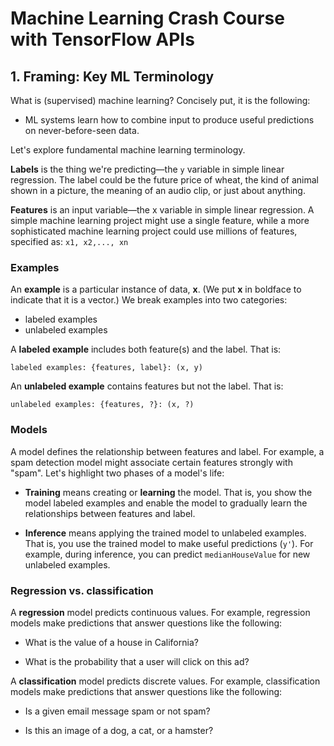 # Machine Learning Crash Course with TensorFlow APIs

## 1. Framing: Key ML Terminology

What is (supervised) machine learning? Concisely put, it is the following:

- ML systems learn how to combine input to produce useful predictions on never-before-seen data.

Let's explore fundamental machine learning terminology.

**Labels** is the thing we're predicting—the `y` variable in simple linear regression. The label could be the future price of wheat, the kind of animal shown in a picture, the meaning of an audio clip, or just about anything.

**Features** is an input variable—the x variable in simple linear regression. A simple machine learning project might use a single feature, while a more sophisticated machine learning project could use millions of features, specified as: `x1, x2,..., xn`

### Examples

An **example** is a particular instance of data, **x**. (We put **x** in boldface to indicate that it is a vector.) We break examples into two categories:

- labeled examples
- unlabeled examples

A **labeled example** includes both feature(s) and the label. That is:

`labeled examples: {features, label}: (x, y)`

An **unlabeled example** contains features but not the label. That is:

`unlabeled examples: {features, ?}: (x, ?)`

### Models

A model defines the relationship between features and label. For example, a spam detection model might associate certain features strongly with "spam". Let's highlight two phases of a model's life:

- **Training** means creating or **learning** the model. That is, you show the model labeled examples and enable the model to gradually learn the relationships between features and label.

- **Inference** means applying the trained model to unlabeled examples. That is, you use the trained model to make useful predictions (`y'`). For example, during inference, you can predict `medianHouseValue` for new unlabeled examples.

### Regression vs. classification

A **regression** model predicts continuous values. For example, regression models make predictions that answer questions like the following:

- What is the value of a house in California?

- What is the probability that a user will click on this ad?

A **classification** model predicts discrete values. For example, classification models make predictions that answer questions like the following:

- Is a given email message spam or not spam?

- Is this an image of a dog, a cat, or a hamster?
